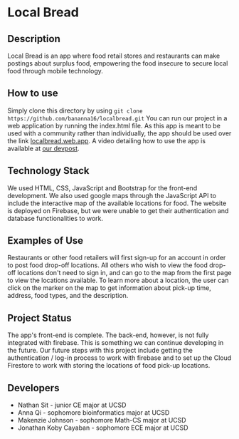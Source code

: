 # Local Bread

## Description

Local Bread is an app where food retail stores and restaurants can make postings about surplus food, empowering the food insecure to secure local food through mobile technology.

## How to use

Simply clone this directory by using ```git clone https://github.com/bananna16/localbread.git```
You can run our project in a web application by running the index.html file. As this app is meant to be used with a community rather than individually, the app should be used over the link [localbread.web.app](https://localbread.web.app). A video detailing how to use the app is available at [our devpost](https://devpost.com/software/local-bread). 

## Technology Stack
We used HTML, CSS, JavaScript and Bootstrap for the front-end development. We also used google maps through the JavaScript API to include the interactive map of the available locations for food. The website is deployed on Firebase, but we were unable to get their authentication and database functionalities to work.

## Examples of Use
Restaurants or other food retailers will first sign-up for an account in order to post food drop-off locations. All others who wish to view the food drop-off locations don't need to sign in, and can go to the map from the first page to view the locations available. To learn more about a location, the user can click on the marker on the map to get information about pick-up time, address, food types, and the description.

## Project Status
The app's front-end is complete. The back-end, however, is not fully integrated with firebase. This is something we can continue developing in the future. Our future steps with this project include getting the authentication / log-in process to work with firebase and to set up the Cloud Firestore to work with storing the locations of food pick-up locations.

## Developers
* Nathan Sit - junior CE major at UCSD
* Anna Qi - sophomore bioinformatics major at UCSD
* Makenzie Johnson - sophomore Math-CS major at UCSD
* Jonathan Koby Cayaban - sophomore ECE major at UCSD
